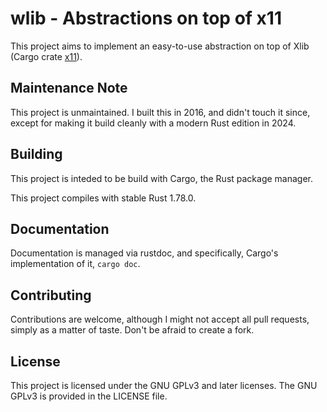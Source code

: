 # wlib - Abstractions on top of x11

This project aims to implement an easy-to-use abstraction on top of Xlib
(Cargo crate [x11](https://crates.io/crates/x11)).

## Maintenance Note

This project is unmaintained. I built this in 2016, and didn't touch it since,
except for making it build cleanly with a modern Rust edition in 2024.

## Building

This project is inteded to be build with Cargo, the Rust package manager.

This project compiles with stable Rust 1.78.0.

## Documentation

Documentation is managed via rustdoc, and specifically, Cargo's implementation
of it, `cargo doc`.

## Contributing

Contributions are welcome, although I might not accept all pull requests,
simply as a matter of taste. Don't be afraid to create a fork.

## License

This project is licensed under the GNU GPLv3 and later licenses. The GNU GPLv3 is
provided in the LICENSE file.
